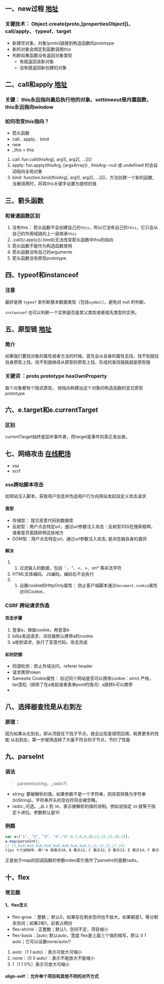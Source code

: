 
##    一、new过程 [地址](https://juejin.cn/post/6844903704663949325)

### 关键技术： Object.create(proto,[propertiesObject])、call/apply、 typeof、target

- 新建空对象，对象[proto]链接到构造函数的prototype
- 新的对象会绑定到函数调用this
- 判断如果函数没有返回对象类型
	- 有就返回该新对象
	- 没有就返回新创建的对象

## 二、call和apply [地址](https://juejin.cn/post/6844903496253177863)

### 关键： this永远指向最后执行他的对象、settimeout是内置函数，this永远指向window

### 如何改变this指向？
- 箭头函数
- call、apply、 bind
- new
- _this = this

1. call: fun.call(thisArg[, arg1[, arg2[, ...]]])
2. apply: fun.apply(thisArg, [argsArray]) ,  thisArg--null 或 undefined 时会自动指向全局对象
3. bind: function.bind(thisArg[, arg1[, arg2[, ...]]])，方法创建一个新的函数, 当被调用时，将其this关键字设置为提供的值

## 三、箭头函数

### 和普通函数区别

1. 没有this： 箭头函数不会创建自己的`this`，所以它没有自己的`this`，它只会从自己的作用域链的上一层继承`this`
2. .call()/.apply()/.bind()无法改变箭头函数中this的指向
3. 箭头函数不能作为构造函数使用
4. 箭头函数没有自己的arguments
5.  箭头函数没有原型prototype

## 四、typeof和instanceof

### 注意
最好是用 `typeof` 来判断基本数据类型（包括`symbol`），避免对 null 的判断。

`instanceof` 也可以判断一个实例是否是其父类型或者祖先类型的实例。

## 五、原型链 [地址](https://juejin.cn/post/6934498361475072014)

### 简介

如果我们要找对象的属性或者方法的时候，首先会从自身的属性去找，找不到就往自身原型上找，找不到就继续从原型的原型上找，形成的查找链路就是原型链

### 关键词 ：__proto__  prototype  hasOwnProperty 
 



每个对象都有个隐式原型， 他指向构建出这个对象的构造函数的显式原型prototype



## 六、e.target和e.currentTarget

### 区别
currentTarget始终是监听事件者，而target是事件的真正发出者。

## 七、网络攻击 [在线靶场](https://portswigger.net/web-security/all-labs)

- xss
- scrf

### xss跨站脚本攻击

给网站注入脚本，获取用户信息并伪造用户行为向网站发起自定义攻击请求

#### 类型
- 存储型： 提交恶意代码到数据库
- 反射型：用户点击特定url，通过url参数注入攻击：反射型XSS在搜索框啊，或者是页面跳转啊这些地方
- DOM型：用户点击特定url，通过url参数注入攻击; 是浏览器自身的漏洞

#### 解决

1. 1.  过滤输入的数据，包括  ‘ 、“、<、>、on* 等非法字符
2. HTML实体编码、JS编码，编码后不会执行
3. 1.  设置cookie的HttpOnly属性： 防止客户端脚本通过`document.cookie`属性访问Cookie，

### CSRF 跨站请求伪造

#### 攻击步骤
1. 登录a，保留cookie，再登录b
2. b向a发送请求，浏览器默认携带a的cookie
3. a收到请求，执行了恶意代码，攻击完成

#### 如何防御
- 同源检测：禁止外域访问，referer header
- 请求携带token
- Samesite Cookie属性： 标记同个网站是否可以携带cookie：strict 严格， lax宽松（排除了在a发起或者表单post的情况）a跳转b可以携带
- 


## 八、选择器查找是从右到左

### 原理：
因为如果从左到右，即从顶层往下找子节点，就会出现差错而回溯，耗费更多的性能
从右到左，第一步就筛选掉了大量不符合的子节点，节约了性能

## 九、parseInt

### 语法
>parseInt(_string_，_radix?）
- string: 要被解析的值。如果参数不是一个字符串，则将其转换为字符串(toString)。字符串开头的空白符将会被忽略。
- radix:_可选。_从 `2` 到 `36`，表示被解析的值的进制。例如说指定 `10` 就等于指定十进位。参数默认是10
### 例题
```jsx
var a=["1", "2", "3", "4","5",6,7,8,9,10,11,12,13,14,15];
a.map(parseInt);
// [1,NaN,NaN,NaN,NaN,NaN,NaN,NaN,NaN,9,11,13,15,17,19]
tips 十六进制中，用**A 来表示10，B 表示11，C 表示12，D 表示13，E 表示14，F 表示15**
```

正是由于map的回调函数的参数index索引值作了parseInt的基数radix，

## 十、flex

### 常见题
#### 1、flex含义
- flex-grow ：整数； 默认0，如果存在剩余空间也不放大，如果都是1，等分剩余空间；如果2和1，前者占两份
- flex-shrink：正整数；默认1，空间不足，项目缩小
- flex-basis：<length>|auto; 默认auto，宽度
flex是上面三个值的缩写，默认 0 1 auto；它可以设置none/auto/1
 1. auto:（1 1 auto）：表示可放大可缩小
 2. none：（0 0 auto）：表示不能放大不能缩小
 3. 1（1 1 0%）表示可放大可缩小
 
#### align-self： 允许单个项目和其他不同的对齐方式

